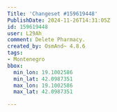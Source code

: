 ```yaml
---
Title: 'Changeset #159619448'
PublishDate: 2024-11-26T14:31:05Z
id: 159619448
user: L29Ah
comment: Delete Pharmacy.
created_by: OsmAnd~ 4.8.6
tags:
- Montenegro
bbox:
  min_lon: 19.1002586
  min_lat: 42.0987351
  max_lon: 19.1002586
  max_lat: 42.0987351

---
```

